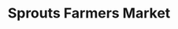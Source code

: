 ---
title: "Sprouts Farmers Market"
url: /phoenix/sprouts-farmers-market-west-thunderbird-road/
shop: supermarket
---